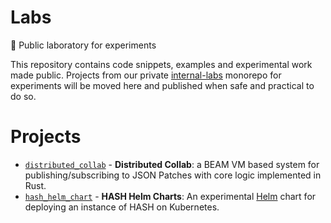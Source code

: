 # Labs
🧪 Public laboratory for experiments

This repository contains code snippets, examples and experimental work made public. Projects from our private [internal-labs](https://github.com/hashintel/internal-labs) monorepo for experiments will be moved here and published when safe and practical to do so.

# Projects

- [`distributed_collab`](./distributed_collab) - **Distributed Collab**: a BEAM VM based system for publishing/subscribing to JSON Patches with core logic implemented in Rust.
- [`hash_helm_chart`](./hash_helm_chart) - **HASH Helm Charts**: An experimental [Helm](https://helm.sh) chart for deploying an instance of HASH on Kubernetes.
 
